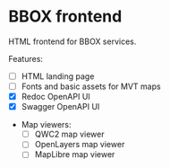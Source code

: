 BBOX frontend
=============

HTML frontend for BBOX services.

Features:
- [ ] HTML landing page
- [ ] Fonts and basic assets for MVT maps
- [x] Redoc OpenAPI UI
- [x] Swagger OpenAPI UI
- Map viewers:
  - [ ] QWC2 map viewer
  - [ ] OpenLayers map viewer
  - [ ] MapLibre map viewer
